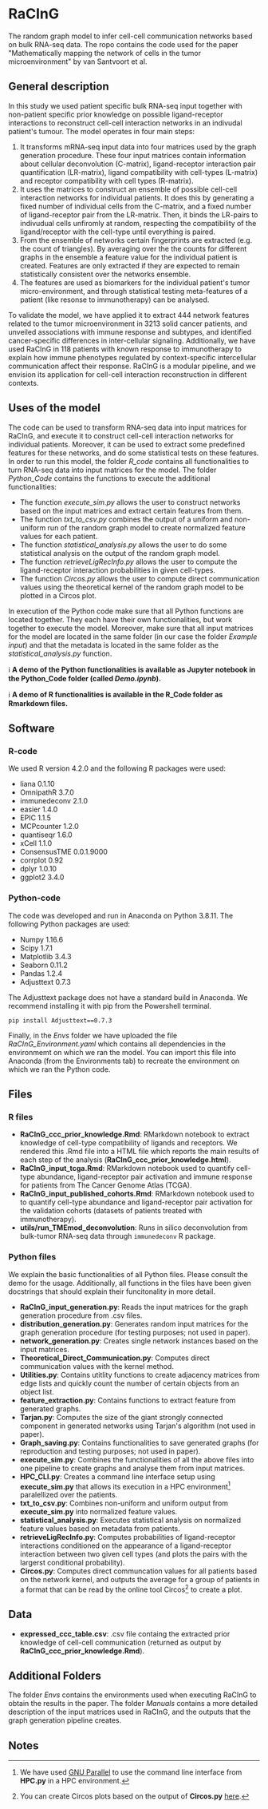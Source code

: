 # RaCInG
The random graph model to infer cell-cell communication networks based on bulk RNA-seq data. The ropo contains the code used for the paper "Mathematically mapping the network of cells in the tumor microenvironment" by van Santvoort et al.

## General description
In this study we used patient specific bulk RNA-seq input together with non-patient specific prior knowledge on possible ligand-receptor interactions to reconstruct cell-cell interaction networks in an indivudal patient's tumour. The model operates in four main steps:
1. It transforms mRNA-seq input data into four matrices used by the graph generation procedure. These four input matrices contain information about cellular deconvolution (C-matrix), ligand-receptor interaction pair quantification (LR-matrix), ligand compatibility with cell-types (L-matrix) and receptor compatibility with cell types (R-matrix).
2. It uses the matrices to construct an ensemble of possible cell-cell interaction networks for individual patients. It does this by generating a fixed number of individual cells from the C-matrix, and a fixed number of ligand-receptor pair from the LR-matrix. Then, it binds the LR-pairs to indivudual cells unfiromly at random, respecting the compatibility of the ligand/receptor with the cell-type until everything is paired.
3. From the ensemble of networks certain fingerprints are extracted (e.g. the count of triangles). By averaging over the the counts for different graphs in the ensemble a feature value for the individual patient is created. Features are only extracted if they are expected to remain statistically consistent over the networks ensemble.
4. The features are used as biomarkers for the individual patient's tumor micro-environment, and through statistical testing meta-features of a patient (like resonse to immunotherapy) can be analysed. 

To validate the model, we have applied it to extract 444 network features related to the tumor microenvironment in 3213 solid cancer patients, and unveiled associations with immune response and subtypes, and identified cancer-specific differences in inter-cellular signaling. Additionally, we have used RaCInG in 118 patients with known response to immunotherapy to explain how immune phenotypes regulated by context-specific intercellular communication affect their response. RaCInG is a modular pipeline, and we envision its application for cell-cell interaction reconstruction in different contexts.

## Uses of the model
The code can be used to transform RNA-seq data into input matrices for RaCInG, and execute it to construct cell-cell interaction networks for individual patients. Moreover, it can be used to extract some predefined features for these networks, and do some statistical tests on these features. In order to run this model, the folder *R_code* contains all functionalities to turn RNA-seq data into input matrices for the model. The folder *Python_Code* contains the functions to execute the additional functionalities:
- The function *execute_sim.py* allows the user to construct networks based on the input matrices and extract certain features from them.
- The function *txt_to_csv.py* combines the output of a uniform and non-uniform run of the random graph model to create normalized feature values for each patient.
- The function *statistical_analysis.py* allows the user to do some statistical analysis on the output of the random graph model.
- The function *retrieveLigRecInfo.py* allows the user to compute the ligand-receptor interaction probabilities in given cell-types.
- The function *Circos.py* allows the user to compute direct communication values using the theoretical kernel of the random graph model to be plotted in a Circos plot.

In execution of the Python code make sure that all Python functions are located together. They each have their own functionalities, but work together to execute the model. Moreover, make sure that all input matrices for the model are located in the same folder (in our case the folder *Example input*) and that the metadata is located in the same folder as the *statistical_analysis.py* function.

:information_source: **A demo of the Python functionalities is available as Jupyter notebook in the Python_Code folder (called *Demo.ipynb*).**

:information_source: **A demo of R functionalities is available in the R_Code folder as Rmarkdown files.**

## Software
### R-code

We used R version 4.2.0 and the following R packages were used:

- liana 0.1.10
- OmnipathR 3.7.0
- immunedeconv 2.1.0
- easier 1.4.0
- EPIC 1.1.5
- MCPcounter 1.2.0
- quantiseqr 1.6.0
- xCell 1.1.0
- ConsensusTME 0.0.1.9000
- corrplot 0.92
- dplyr 1.0.10
- ggplot2 3.4.0

### Python-code
The code was developed and run in Anaconda on Python 3.8.11. The following Python packages are used:
- Numpy 1.16.6
- Scipy 1.7.1
- Matplotlib 3.4.3
- Seaborn 0.11.2
- Pandas 1.2.4
- Adjusttext 0.7.3

The Adjusttext package does not have a standard build in Anaconda. We recommend installing it with pip from the Powershell terminal.
```
pip install Adjusttext==0.7.3
```

Finally, in the *Envs* folder we have uploaded the file *RaCInG_Environment.yaml* which contains all dependencies in the environmemt on which we ran the model. You can import this file into Anaconda (from the Environments tab) to recreate the environment on which we ran the Python code.

## Files
### R files
- **RaCInG_ccc_prior_knowledge.Rmd**: RMarkdown notebook to extract knowledge of cell-type compatibility of ligands and receptors. We rendered this .Rmd file into a HTML file which reports the main results of each step of the analysis (**RaCInG_ccc_prior_knowledge.html**).
- **RaCInG_input_tcga.Rmd**: RMarkdown notebook used to quantify cell-type abundance, ligand-receptor pair activation and immune response for patients from The Cancer Genome Atlas (TCGA).
- **RaCInG_input_published_cohorts.Rmd**: RMarkdown notebook used to to quantify cell-type abundance and ligand-receptor pair activation for the validation cohorts (datasets of patients treated with immunotherapy).
- **utils/run_TMEmod_deconvolution**: Runs in silico deconvolution from bulk-tumor RNA-seq data through `immunedeconv` R package.

### Python files
We explain the basic functionalities of all Python files. Please consult the demo for the usage. Additionally, all functions in the files have been given docstrings that should explain their funcitonality in more detail.
- **RaCInG_input_generation.py**: Reads the input matrices for the graph generation procedure from .csv files.
- **distribution_generation.py**: Generates random input matrices for the graph generation procedure (for testing purposes; not used in paper).
- **network_generation.py**: Creates single network instances based on the input matrices.
- **Theoretical_Direct_Communication.py**: Computes direct communication values with the kernel method.
- **Utilities.py**: Contains utitlity functions to create adjacency matrices from edge lists and quickly count the number of certain objects from an object list.
- **feature_extraction.py**: Contains functions to extract feature from generated graphs.
- **Tarjan.py**: Computes the size of the giant strongly connected component in generated networks using Tarjan's algorithm (not used in paper).
- **Graph_saving.py**: Contains functionalities to save generated graphs (for reproduction and testing purposes; not used in paper).
- **execute_sim.py**: Combines the functionalities of all the above files into one pipeline to create graphs and analyse them from input matrices.
- **HPC_CLI.py**: Creates a command line interface setup using **execute_sim.py** that allows its execution in a HPC environment[^GNU] paralellized over the patients.
- **txt_to_csv.py**: Combines non-uniform and uniform output from **execute_sim.py** into normalized feature values.
- **statistical_analysis.py**: Executes statistical analysis on normalized feature values based on metadata from patients.
- **retrieveLigRecInfo.py**: Computes probabilities of ligand-receptor interactions conditioned on the appearance of a ligand-receptor interaction between two given cell types (and plots the pairs with the largerst conditional probability).
- **Circos.py**: Computes direct communcation values for all patients based on the network kernel, and outputs the average for a group of patients in a format that can be read by the online tool Circos[^circosNote] to create a plot.

## Data

- **expressed_ccc_table.csv**: .csv file containg the extracted prior knowledge of cell-cell communication (returned as output by **RaCInG_ccc_prior_knowledge.Rmd**).

## Additional Folders
The folder *Envs* contains the environments used when executing RaCInG to obtain the results in the paper. The folder *Manuals* contains a more detailed description of the input matrices used in RaCInG, and the outputs that the graph generation pipeline creates. 

## Notes
[^circosNote]: You can create Circos plots based on the output of **Circos.py** [here](http://circos.ca/).
[^GNU]: We have used [GNU Parallel](https://www.gnu.org/software/parallel/) to use the command line interface from **HPC.py** in a HPC environment.

